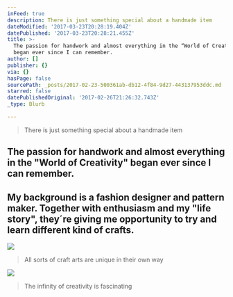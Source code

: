 ```yaml
---
inFeed: true
description: There is just something special about a handmade item
dateModified: '2017-03-23T20:28:19.404Z'
datePublished: '2017-03-23T20:28:21.455Z'
title: >-
  The passion for handwork and almost everything in the “World of Creativity”
  began ever since I can remember.
author: []
publisher: {}
via: {}
hasPage: false
sourcePath: _posts/2017-02-23-500361ab-db12-4f84-9d27-443137953ddc.md
starred: false
datePublishedOriginal: '2017-02-26T21:26:32.743Z'
_type: Blurb

---
```

> There is just something special about a handmade item

## The passion for handwork and almost everything in the "World of Creativity" began ever since I can remember.

## My background is a fashion designer and pattern maker. Together with enthusiasm and my "life story", they´re giving me opportunity to try and learn different kind of crafts.
![](https://the-grid-user-content.s3-us-west-2.amazonaws.com/a9d2f9bc-1d0a-4815-ad25-1301c9cfcc28.jpg)

> All sorts of craft arts are unique in their own way

![](https://the-grid-user-content.s3-us-west-2.amazonaws.com/7e58571b-48cf-408f-9986-de42776367eb.jpg)

> The infinity of creativity is fascinating